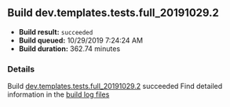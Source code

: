 ## Build dev.templates.tests.full_20191029.2
- **Build result:** `succeeded`
- **Build queued:** 10/29/2019 7:24:24 AM
- **Build duration:** 362.74 minutes
### Details
Build [dev.templates.tests.full_20191029.2](https://winappstudio.visualstudio.com/web/build.aspx?pcguid=a4ef43be-68ce-4195-a619-079b4d9834c2&builduri=vstfs%3a%2f%2f%2fBuild%2fBuild%2f31626) succeeded
Find detailed information in the [build log files]()
